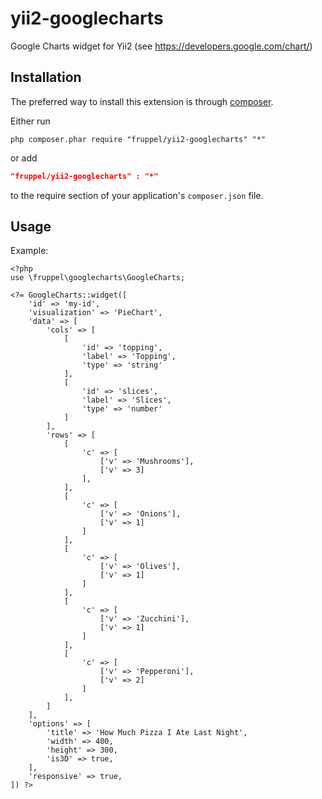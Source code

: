 yii2-googlecharts
=================

Google Charts widget for Yii2 (see https://developers.google.com/chart/)

Installation
------------
The preferred way to install this extension is through [composer](http://getcomposer.org/download/).

Either run

```
php composer.phar require "fruppel/yii2-googlecharts" "*"
```
or add

```json
"fruppel/yii2-googlecharts" : "*"
```

to the require section of your application's `composer.json` file.

Usage
-----
Example:
```
<?php
use \fruppel\googlecharts\GoogleCharts;

<?= GoogleCharts::widget([
	'id' => 'my-id',
	'visualization' => 'PieChart',
	'data' => [
		'cols' => [
            [
	            'id' => 'topping',
                'label' => 'Topping',
				'type' => 'string'
            ],
	        [
		        'id' => 'slices',
		        'label' => 'Slices',
		        'type' => 'number'
	        ]
        ],
        'rows' => [
	        [
		        'c' => [
					['v' => 'Mushrooms'],
			        ['v' => 3]
		        ],
	        ],
	        [
		        'c' => [
			        ['v' => 'Onions'],
			        ['v' => 1]
		        ]
	        ],
	        [
		        'c' => [
			        ['v' => 'Olives'],
			        ['v' => 1]
		        ]
	        ],
	        [
		        'c' => [
			        ['v' => 'Zucchini'],
                    ['v' => 1]
		        ]
	        ],
	        [
		        'c' => [
			        ['v' => 'Pepperoni'],
                    ['v' => 2]
		        ]
	        ],
        ]
    ],
    'options' => [
        'title' => 'How Much Pizza I Ate Last Night',
        'width' => 400,
        'height' => 300,
        'is3D' => true,
    ],
    'responsive' => true,
]) ?>
```
